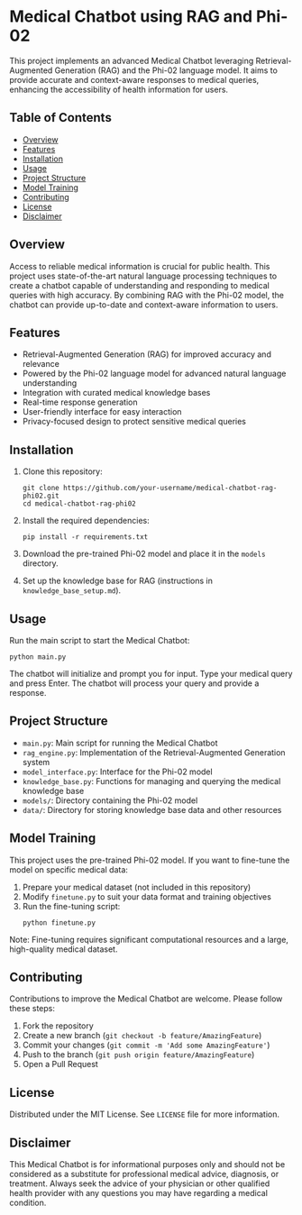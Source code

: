 # Medical Chatbot using RAG and Phi-02

This project implements an advanced Medical Chatbot leveraging Retrieval-Augmented Generation (RAG) and the Phi-02 language model. It aims to provide accurate and context-aware responses to medical queries, enhancing the accessibility of health information for users.

## Table of Contents
- [Overview](#overview)
- [Features](#features)
- [Installation](#installation)
- [Usage](#usage)
- [Project Structure](#project-structure)
- [Model Training](#model-training)
- [Contributing](#contributing)
- [License](#license)
- [Disclaimer](#disclaimer)

## Overview

Access to reliable medical information is crucial for public health. This project uses state-of-the-art natural language processing techniques to create a chatbot capable of understanding and responding to medical queries with high accuracy. By combining RAG with the Phi-02 model, the chatbot can provide up-to-date and context-aware information to users.

## Features

- Retrieval-Augmented Generation (RAG) for improved accuracy and relevance
- Powered by the Phi-02 language model for advanced natural language understanding
- Integration with curated medical knowledge bases
- Real-time response generation
- User-friendly interface for easy interaction
- Privacy-focused design to protect sensitive medical queries

## Installation

1. Clone this repository:
   ```
   git clone https://github.com/your-username/medical-chatbot-rag-phi02.git
   cd medical-chatbot-rag-phi02
   ```

2. Install the required dependencies:
   ```
   pip install -r requirements.txt
   ```

3. Download the pre-trained Phi-02 model and place it in the `models` directory.

4. Set up the knowledge base for RAG (instructions in `knowledge_base_setup.md`).

## Usage

Run the main script to start the Medical Chatbot:

```
python main.py
```

The chatbot will initialize and prompt you for input. Type your medical query and press Enter. The chatbot will process your query and provide a response.

## Project Structure

- `main.py`: Main script for running the Medical Chatbot
- `rag_engine.py`: Implementation of the Retrieval-Augmented Generation system
- `model_interface.py`: Interface for the Phi-02 model
- `knowledge_base.py`: Functions for managing and querying the medical knowledge base
- `models/`: Directory containing the Phi-02 model
- `data/`: Directory for storing knowledge base data and other resources

## Model Training

This project uses the pre-trained Phi-02 model. If you want to fine-tune the model on specific medical data:

1. Prepare your medical dataset (not included in this repository)
2. Modify `finetune.py` to suit your data format and training objectives
3. Run the fine-tuning script:
   ```
   python finetune.py
   ```

Note: Fine-tuning requires significant computational resources and a large, high-quality medical dataset.

## Contributing

Contributions to improve the Medical Chatbot are welcome. Please follow these steps:

1. Fork the repository
2. Create a new branch (`git checkout -b feature/AmazingFeature`)
3. Commit your changes (`git commit -m 'Add some AmazingFeature'`)
4. Push to the branch (`git push origin feature/AmazingFeature`)
5. Open a Pull Request

## License

Distributed under the MIT License. See `LICENSE` file for more information.

## Disclaimer

This Medical Chatbot is for informational purposes only and should not be considered as a substitute for professional medical advice, diagnosis, or treatment. Always seek the advice of your physician or other qualified health provider with any questions you may have regarding a medical condition.
